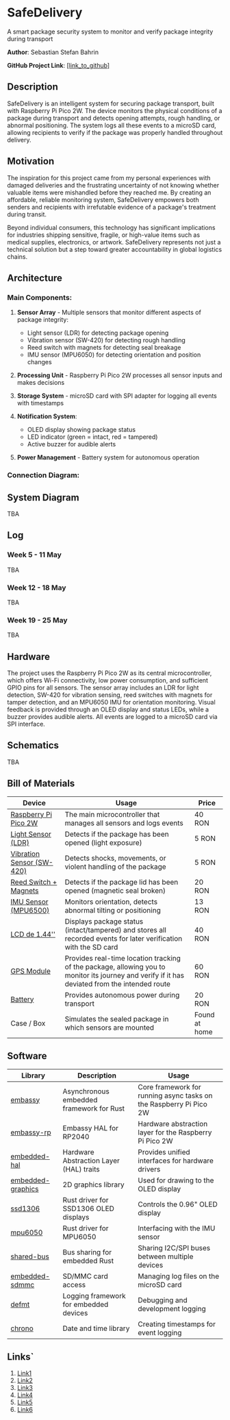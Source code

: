 # **SafeDelivery**

A smart package security system to monitor and verify package integrity during transport

**Author**: Sebastian Stefan Bahrin  

**GitHub Project Link**: [\[link_to_github\]](https://github.com/UPB-PMRust-Students/proiect-SebiBahrin)

## **Description**

SafeDelivery is an intelligent system for securing package transport, built with Raspberry Pi Pico 2W. The device monitors the physical conditions of a package during transport and detects opening attempts, rough handling, or abnormal positioning. The system logs all these events to a microSD card, allowing recipients to verify if the package was properly handled throughout delivery.

## **Motivation**

The inspiration for this project came from my personal experiences with damaged deliveries and the frustrating uncertainty of not knowing whether valuable items were mishandled before they reached me. By creating an affordable, reliable monitoring system, SafeDelivery empowers both senders and recipients with irrefutable evidence of a package's treatment during transit.

Beyond individual consumers, this technology has significant implications for industries shipping sensitive, fragile, or high-value items such as medical supplies, electronics, or artwork. SafeDelivery represents not just a technical solution but a step toward greater accountability in global logistics chains.

## **Architecture**

### Main Components:

1. **Sensor Array** - Multiple sensors that monitor different aspects of package integrity:
   - Light sensor (LDR) for detecting package opening
   - Vibration sensor (SW-420) for detecting rough handling
   - Reed switch with magnets for detecting seal breakage
   - IMU sensor (MPU6050) for detecting orientation and position changes

2. **Processing Unit** - Raspberry Pi Pico 2W processes all sensor inputs and makes decisions

3. **Storage System** - microSD card with SPI adapter for logging all events with timestamps

4. **Notification System**:
   - OLED display showing package status
   - LED indicator (green = intact, red = tampered)
   - Active buzzer for audible alerts

5. **Power Management** - Battery system for autonomous operation

### Connection Diagram:
## System Diagram
TBA

## **Log**

### **Week 5 - 11 May**
TBA

### **Week 12 - 18 May**
TBA

### **Week 19 - 25 May**
TBA

## **Hardware**

The project uses the Raspberry Pi Pico 2W as its central microcontroller, which offers Wi-Fi connectivity, low power consumption, and sufficient GPIO pins for all sensors. The sensor array includes an LDR for light detection, SW-420 for vibration sensing, reed switches with magnets for tamper detection, and an MPU6050 IMU for orientation monitoring. Visual feedback is provided through an OLED display and status LEDs, while a buzzer provides audible alerts. All events are logged to a microSD card via SPI interface.

## **Schematics**
TBA

## **Bill of Materials**

| **Device** | **Usage** | **Price** |
|------------|-----------|-----------|
| [Raspberry Pi Pico 2W](https://www.optimusdigital.ro/ro/placi-raspberry-pi/13327-raspberry-pi-pico-2-w.html?search_query=raspberry+pi+pico&results=26) | The main microcontroller that manages all sensors and logs events | 40 RON |
| [Light Sensor (LDR)](https://www.bitmi.ro/electronica/modul-senzor-cu-fotorezistor-ldr-compatibil-arduino-10394.html) | Detects if the package has been opened (light exposure) | 5 RON |
| [Vibration Sensor (SW-420)](https://www.bitmi.ro/electronica/senzor-vibratie-sw-420-11516.html) | Detects shocks, movements, or violent handling of the package | 5 RON |
| [Reed Switch + Magnets](https://www.bitmi.ro/senzor-magnetic-digital-reed-magnetron-10460.html?gad_campaignid=22504586579) | Detects if the package lid has been opened (magnetic seal broken) | 20 RON |
| [IMU Sensor (MPU6500)](https://www.bitmi.ro/module-electronice/modul-accelerometru-giroscop-pe-6-axe-i2c-mpu-6500-gy-6500-11213.html) | Monitors orientation, detects abnormal tilting or positioning | 13 RON |
|  [LCD de 1.44''](https://www.optimusdigital.ro/ro/optoelectronice-lcd-uri/2167-lcd-de-144-pentru-stc-stm32-i-arduino.html?gad_campaignid=19615979487) | Displays package status (intact/tampered) and stores all recorded events for later verification with the SD card | 40 RON |
| [GPS Module](https://www.optimusdigital.ro/ro/gps/8239-modul-gps-neo-7m.html?search_query=modul+gps&results=34) | Provides real-time location tracking of the package, allowing you to monitor its journey and verify if it has deviated from the intended route | 60 RON |
| [Battery](https://www.optimusdigital.ro/ro/suporturi-de-baterii/4057-suport-pentru-baterie-de-12v-23a.html?search_query=baterie&results=311)  | Provides autonomous power during transport | 20 RON |
| Case / Box | Simulates the sealed package in which sensors are mounted | Found at home |

## **Software**

| **Library** | **Description** | **Usage** |
|-------------|-----------------|-----------|
| [embassy](https://embassy.dev/) | Asynchronous embedded framework for Rust | Core framework for running async tasks on the Raspberry Pi Pico 2W |
| [embassy-rp](https://embassy.dev/) | Embassy HAL for RP2040 | Hardware abstraction layer for the Raspberry Pi Pico 2W |
| [embedded-hal](https://github.com/rust-embedded/embedded-hal) | Hardware Abstraction Layer (HAL) traits | Provides unified interfaces for hardware drivers |
| [embedded-graphics](https://github.com/embedded-graphics/embedded-graphics) | 2D graphics library | Used for drawing to the OLED display |
| [ssd1306](https://github.com/jamwaffles/ssd1306) | Rust driver for SSD1306 OLED displays | Controls the 0.96" OLED display |
| [mpu6050](https://github.com/juliangaal/mpu6050) | Rust driver for MPU6050 | Interfacing with the IMU sensor |
| [shared-bus](https://github.com/Rahix/shared-bus) | Bus sharing for embedded Rust | Sharing I2C/SPI buses between multiple devices |
| [embedded-sdmmc](https://github.com/rust-embedded-community/embedded-sdmmc-rs) | SD/MMC card access | Managing log files on the microSD card |
| [defmt](https://github.com/knurling-rs/defmt) | Logging framework for embedded devices | Debugging and development logging |
| [chrono](https://github.com/chronotope/chrono) | Date and time library | Creating timestamps for event logging |

## **Links**`

1. [Link1](https://github.com/SebiBahrin/SafeDelivery)
2. [Link2](https://github.com/SebiBahrin/SafeDelivery)
3. [Link3](https://github.com/SebiBahrin/SafeDelivery)
4. [Link4](https://github.com/SebiBahrin/SafeDelivery)
5. [Link5](https://github.com/SebiBahrin/SafeDelivery)
6. [Link6](https://github.com/SebiBahrin/SafeDelivery)